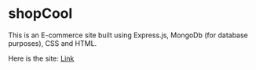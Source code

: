 # shopCool
This is an E-commerce site built using Express.js, MongoDb (for database purposes), CSS and HTML.

Here is the site: [Link](https://shopcool.onrender.com/)
